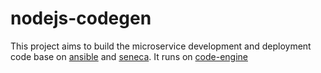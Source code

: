 # nodejs-codegen

This project aims to build the microservice development and deployment code base on [ansible](https://github.com/ansible/ansible) and [seneca](https://github.com/senecajs/seneca). It runs on [code-engine](https://github.com/cao5zy/code-engine)
